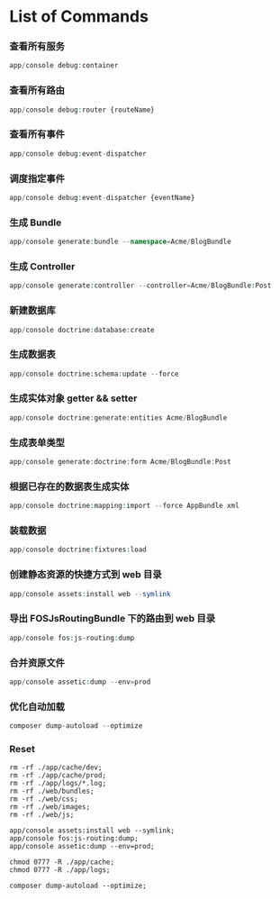 
# List of Commands

### 查看所有服务

```php
app/console debug:container
```

### 查看所有路由

```php
app/console debug:router {routeName}
```

### 查看所有事件

```php
app/console debug:event-dispatcher
```

### 调度指定事件

```php
app/console debug:event-dispatcher {eventName}
```

### 生成 Bundle

```php
app/console generate:bundle --namespace=Acme/BlogBundle
```

### 生成 Controller

```php
app/console generate:controller --controller=Acme/BlogBundle:Post
```

### 新建数据库

```php
app/console doctrine:database:create
```

### 生成数据表
```php
app/console doctrine:schema:update --force
```

### 生成实体对象 getter && setter

```php
app/console doctrine:generate:entities Acme/BlogBundle
```

### 生成表单类型
```php
app/console generate:doctrine:form Acme/BlogBundle:Post
```

### 根据已存在的数据表生成实体

```php
app/console doctrine:mapping:import --force AppBundle xml
```

### 装载数据

```php
app/console doctrine:fixtures:load
```

### 创建静态资源的快捷方式到 web 目录

```php
app/console assets:install web --symlink
```

### 导出 FOSJsRoutingBundle 下的路由到 web 目录

```php
app/console fos:js-routing:dump
```

### 合并资原文件

```php
app/console assetic:dump --env=prod
```

### 优化自动加载

```php
composer dump-autoload --optimize
```

### Reset

```
rm -rf ./app/cache/dev;
rm -rf ./app/cache/prod;
rm -rf ./app/logs/*.log;
rm -rf ./web/bundles;
rm -rf ./web/css;
rm -rf ./web/images;
rm -rf ./web/js;

app/console assets:install web --symlink;
app/console fos:js-routing:dump;
app/console assetic:dump --env=prod;

chmod 0777 -R ./app/cache;
chmod 0777 -R ./app/logs;

composer dump-autoload --optimize;
```
